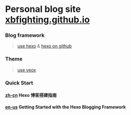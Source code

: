 # Personal blog site [xbfighting.github.io][1]

### Blog framework
> [use hexo][4] & [hexo on github][6]

### Theme
> [use veox][5]

### Quick Start

#### [zh-cn][2] Hexo 博客搭建指南
#### [en-us][3] Getting Started with the Hexo Blogging Framework


  [1]: https://xbfighting.github.io/
  [2]: https://github.com/limedroid/HexoLearning
  [3]: https://www.cgmartin.com/2016/01/03/getting-started-with-hexo-blog/
  [4]: https://hexo.io 
  [5]: https://github.com/yanm1ng/hexo-theme-vexo
  [6]: https://github.com/hexojs/hexo